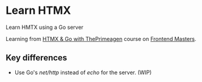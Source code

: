 # Learn HTMX

Learn HMTX using a Go server

Learning from [HTMX & Go with ThePrimeagen](https://frontendmasters.com/courses/htmx) course on [Frontend Masters](https://frontendmasters.com).

## Key differences

- Use Go's _net/http_ instead of _echo_ for the server. (WIP)
